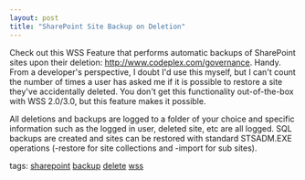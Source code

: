 ```yaml
---
layout: post
title: "SharePoint Site Backup on Deletion"
---
```


<p>Check out this WSS Feature that performs automatic backups of SharePoint sites upon their deletion: <a href="http://www.codeplex.com/governance" target="_blank">http://www.codeplex.com/governance</a>.  Handy.  From a developer's perspective, I doubt I'd use this myself, but I can't count the number of times a user has asked me if it is possible to restore a site they've accidentally deleted.  You don't get this functionality out-of-the-box with WSS 2.0/3.0, but this feature makes it possible.</p>
  
<p>All deletions and backups are logged to a folder of your choice and specific information such as the logged in user, deleted site, etc are all logged.  SQL backups are created and sites can be restored with standard STSADM.EXE operations (-restore for site collections and -import for sub sites).</p>
  
<p class="tags">tags: <a href="http://technorati.com/tag/sharepoint" target="_blank" rel="tag">sharepoint</a> <a href="http://technorati.com/tag/backup" target="_blank" rel="tag">backup</a> <a href="http://technorati.com/tag/delete" target="_blank" rel="tag">delete</a> <a href="http://technorati.com/tag/wss" target="_blank" rel="tag">wss</a>  </p>
 

